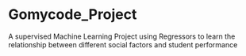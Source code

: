# Gomycode_Project
A supervised Machine Learning Project using Regressors to learn the relationship between different social factors and student performance
